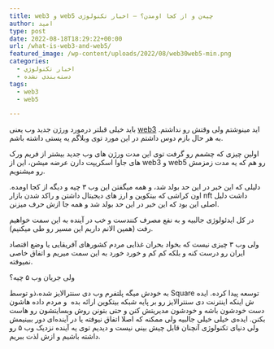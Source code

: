 ```yaml
---
title: web3 و web5 چیه‌ن و از کجا اومدن؟ – اخبار تکنولوژی
author: امید
type: post
date: 2022-08-18T18:29:22+00:00
url: /what-is-web3-and-web5/
featured_image: /wp-content/uploads/2022/08/web30web5-min.png
categories:
  - اخبار تکنولوژي
  - دسته‌بندی نشده
tags:
  - web3
  - web5

---
```

باید خیلی قبلتر درمورد ورژن جدید وب یعنی <a href="https://www.google.com/url?sa=t&rct=j&q=&esrc=s&source=web&cd=&cad=rja&uact=8&ved=2ahUKEwjT69a5gdH5AhWw8rsIHThICFQQFnoECAkQAw&url=https%3A%2F%2Fen.wikipedia.org%2Fwiki%2FWeb3%23%3A~%3Atext%3DWeb3%2520(also%2520known%2520as%2520Web%2C%252C%2520and%2520token%252Dbased%2520economics.&usg=AOvVaw1uQrjK6nosttrUUie_YdRD&cshid=1660847246786582" target="_blank" rel="noreferrer noopener">web3</a> اید مینوشتم ولی وقتش رو نداشتم. به هر حال بازم دوس داشتم در این مورد توی وبلاگم یه پستی داشته باشم.

اولین چیزی که چشمم رو گرفت توی این مدت ورژن های وب جدید بیشتر از فریم ورک های جاوا اسکریپت دارن عرضه میشن، این از web3 و web5 رو هم که یه مدت زمزمش رو میشنویم.

دلیلی که این خبر در این حد بولد شد، و همه میگفتن این وب ۳ چیه و دیگه از کجا اومده. اون کراشی که بیتکوین و ارز های دیجیتال داشتن و راکد شدن بازار nft داشت دلیل اصلی این بود که این خبر در این حد بولد شد و همه جا ازش حرف میزنن.

در کل ایدئولوژی جالبیه و به نفع مصرف کنندست و خب در آینده به این سمت خواهیم رفت (همین الانم داریم این مسیر رو طی میکنیم).

ولی وب ۳ چیزی نیست که بخواد بحران غذایی مردم کشورهای آفریقایی یا وضع اقتصاد ایران رو درست کنه و بلکه کم کم و خورد خورد به این سمت میریم و اتفاق خاصی نمیوفته.

ولی جریان وب ۵ چیه؟

به خودش میگه پلتفرم وب دی سنترالایز شده،ذو توسط Square توسعه پیدا کرده. ایده ش اینکه اینترنت دی سنترالایز رو بر پایه شبکه بیتکوین ارائه بده&nbsp; و مردم داده هاشون دست خودشون باشه و خودشون مدیریتش کنن و حتی بتونن روش وبسایتشون رو هاست بکنن. ایده‌ی خیلی خیلی جالبیه ولی ممکنه که اصلا اتفاق نیوفته یا در آینده‌ای دور ببینیمش ولی دنیای تکنولوژی آنچنان قابل چیش بینی نیست و دیدیم توی یه آینده نزدیک وب ۵ رو داشته باشیم و ازش لذت ببریم.